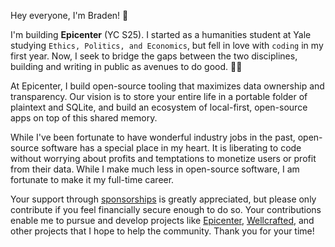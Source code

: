 
Hey everyone, I'm Braden! 👋

I'm building **Epicenter** (YC S25). I started as a humanities student at Yale studying `Ethics, Politics, and Economics`, but fell in love with `coding` in my first year. Now, I seek to bridge the gaps between the two disciplines, building and writing in public as avenues to do good. 🧑‍💻

At Epicenter, I build open-source tooling that maximizes data ownership and transparency. Our vision is to store your entire life in a portable folder of plaintext and SQLite, and build an ecosystem of local-first, open-source apps on top of this shared memory.

While I've been fortunate to have wonderful industry jobs in the past, open-source software has a special place in my heart. It is liberating to code without worrying about profits and temptations to monetize users or profit from their data. While I make much less in open-source software, I am fortunate to make it my full-time career.

Your support through [sponsorships](https://github.com/sponsors/braden-w) is greatly appreciated, but please only contribute if you feel financially secure enough to do so. Your contributions enable me to pursue and develop projects like [Epicenter](https://github.com/epicenter-so/epicenter), [Wellcrafted](https://github.com/wellcrafted-dev/wellcrafted), and other projects that I hope to help the community. Thank you for your time!

